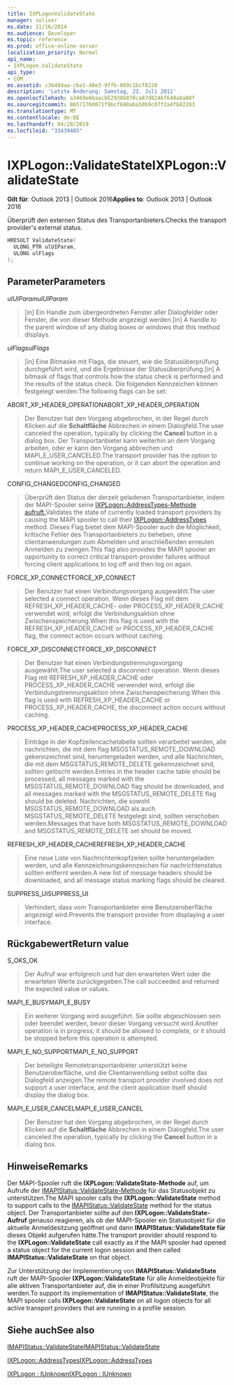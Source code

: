 ```yaml
---
title: IXPLogonValidateState
manager: soliver
ms.date: 11/16/2014
ms.audience: Developer
ms.topic: reference
ms.prod: office-online-server
localization_priority: Normal
api_name:
- IXPLogon.ValidateState
api_type:
- COM
ms.assetid: c3649daa-cba1-48e3-9ffb-069c1bcf8228
description: 'Letzte Änderung: Samstag, 23. Juli 2011'
ms.openlocfilehash: a3469e6baacb52938b870ca87d824bf640a8a88f
ms.sourcegitcommit: 8657170d071f9bcf680aba50b9c07f2a4fb82283
ms.translationtype: MT
ms.contentlocale: de-DE
ms.lasthandoff: 04/28/2019
ms.locfileid: "33439485"
---
```

# <a name="ixplogonvalidatestate"></a><span data-ttu-id="f74f9-103">IXPLogon::ValidateState</span><span class="sxs-lookup"><span data-stu-id="f74f9-103">IXPLogon::ValidateState</span></span>

  
  
<span data-ttu-id="f74f9-104">**Gilt für**: Outlook 2013 | Outlook 2016</span><span class="sxs-lookup"><span data-stu-id="f74f9-104">**Applies to**: Outlook 2013 | Outlook 2016</span></span> 
  
<span data-ttu-id="f74f9-105">Überprüft den externen Status des Transportanbieters.</span><span class="sxs-lookup"><span data-stu-id="f74f9-105">Checks the transport provider's external status.</span></span> 
  
```cpp
HRESULT ValidateState(
  ULONG_PTR ulUIParam,
  ULONG ulFlags
);
```

## <a name="parameters"></a><span data-ttu-id="f74f9-106">Parameter</span><span class="sxs-lookup"><span data-stu-id="f74f9-106">Parameters</span></span>

 <span data-ttu-id="f74f9-107">_ulUIParam_</span><span class="sxs-lookup"><span data-stu-id="f74f9-107">_ulUIParam_</span></span>
  
> <span data-ttu-id="f74f9-108">[in] Ein Handle zum übergeordneten Fenster aller Dialogfelder oder Fenster, die von dieser Methode angezeigt werden.</span><span class="sxs-lookup"><span data-stu-id="f74f9-108">[in] A handle to the parent window of any dialog boxes or windows that this method displays.</span></span>
    
 <span data-ttu-id="f74f9-109">_ulFlags_</span><span class="sxs-lookup"><span data-stu-id="f74f9-109">_ulFlags_</span></span>
  
> <span data-ttu-id="f74f9-110">[in] Eine Bitmaske mit Flags, die steuert, wie die Statusüberprüfung durchgeführt wird, und die Ergebnisse der Statusüberprüfung.</span><span class="sxs-lookup"><span data-stu-id="f74f9-110">[in] A bitmask of flags that controls how the status check is performed and the results of the status check.</span></span> <span data-ttu-id="f74f9-111">Die folgenden Kennzeichen können festgelegt werden:</span><span class="sxs-lookup"><span data-stu-id="f74f9-111">The following flags can be set:</span></span>
    
<span data-ttu-id="f74f9-112">ABORT_XP_HEADER_OPERATION</span><span class="sxs-lookup"><span data-stu-id="f74f9-112">ABORT_XP_HEADER_OPERATION</span></span> 
  
> <span data-ttu-id="f74f9-113">Der Benutzer hat den Vorgang abgebrochen, in der Regel durch Klicken auf die **Schaltfläche** Abbrechen in einem Dialogfeld.</span><span class="sxs-lookup"><span data-stu-id="f74f9-113">The user canceled the operation, typically by clicking the **Cancel** button in a dialog box.</span></span> <span data-ttu-id="f74f9-114">Der Transportanbieter kann weiterhin an dem Vorgang arbeiten, oder er kann den Vorgang abbrechen und MAPI_E_USER_CANCELED.</span><span class="sxs-lookup"><span data-stu-id="f74f9-114">The transport provider has the option to continue working on the operation, or it can abort the operation and return MAPI_E_USER_CANCELED.</span></span> 
    
<span data-ttu-id="f74f9-115">CONFIG_CHANGED</span><span class="sxs-lookup"><span data-stu-id="f74f9-115">CONFIG_CHANGED</span></span> 
  
> <span data-ttu-id="f74f9-116">Überprüft den Status der derzeit geladenen Transportanbieter, indem der MAPI-Spooler seine [IXPLogon::AddressTypes-Methode aufruft.](ixplogon-addresstypes.md)</span><span class="sxs-lookup"><span data-stu-id="f74f9-116">Validates the state of currently loaded transport providers by causing the MAPI spooler to call their [IXPLogon::AddressTypes](ixplogon-addresstypes.md) method.</span></span> <span data-ttu-id="f74f9-117">Dieses Flag bietet dem MAPI-Spooler auch die Möglichkeit, kritische Fehler des Transportanbieters zu beheben, ohne clientanwendungen zum Abmelden und anschließenden erneuten Anmelden zu zwingen.</span><span class="sxs-lookup"><span data-stu-id="f74f9-117">This flag also provides the MAPI spooler an opportunity to correct critical transport-provider failures without forcing client applications to log off and then log on again.</span></span> 
    
<span data-ttu-id="f74f9-118">FORCE_XP_CONNECT</span><span class="sxs-lookup"><span data-stu-id="f74f9-118">FORCE_XP_CONNECT</span></span> 
  
> <span data-ttu-id="f74f9-119">Der Benutzer hat einen Verbindungsvorgang ausgewählt.</span><span class="sxs-lookup"><span data-stu-id="f74f9-119">The user selected a connect operation.</span></span> <span data-ttu-id="f74f9-120">Wenn dieses Flag mit dem REFRESH_XP_HEADER_CACHE- oder PROCESS_XP_HEADER_CACHE verwendet wird, erfolgt die Verbindungsaktion ohne Zwischenspeicherung.</span><span class="sxs-lookup"><span data-stu-id="f74f9-120">When this flag is used with the REFRESH_XP_HEADER_CACHE or PROCESS_XP_HEADER_CACHE flag, the connect action occurs without caching.</span></span>
    
<span data-ttu-id="f74f9-121">FORCE_XP_DISCONNECT</span><span class="sxs-lookup"><span data-stu-id="f74f9-121">FORCE_XP_DISCONNECT</span></span> 
  
> <span data-ttu-id="f74f9-122">Der Benutzer hat einen Verbindungstrennungsvorgang ausgewählt.</span><span class="sxs-lookup"><span data-stu-id="f74f9-122">The user selected a disconnect operation.</span></span> <span data-ttu-id="f74f9-123">Wenn dieses Flag mit REFRESH_XP_HEADER_CACHE oder PROCESS_XP_HEADER_CACHE verwendet wird, erfolgt die Verbindungstrennungsaktion ohne Zwischenspeicherung.</span><span class="sxs-lookup"><span data-stu-id="f74f9-123">When this flag is used with REFRESH_XP_HEADER_CACHE or PROCESS_XP_HEADER_CACHE, the disconnect action occurs without caching.</span></span>
    
<span data-ttu-id="f74f9-124">PROCESS_XP_HEADER_CACHE</span><span class="sxs-lookup"><span data-stu-id="f74f9-124">PROCESS_XP_HEADER_CACHE</span></span> 
  
> <span data-ttu-id="f74f9-125">Einträge in der Kopfzeilencachetabelle sollten verarbeitet werden, alle nachrichten, die mit dem flag MSGSTATUS_REMOTE_DOWNLOAD gekennzeichnet sind, heruntergeladen werden, und alle Nachrichten, die mit dem MSGSTATUS_REMOTE_DELETE gekennzeichnet sind, sollten gelöscht werden.</span><span class="sxs-lookup"><span data-stu-id="f74f9-125">Entries in the header cache table should be processed, all messages marked with the MSGSTATUS_REMOTE_DOWNLOAD flag should be downloaded, and all messages marked with the MSGSTATUS_REMOTE_DELETE flag should be deleted.</span></span> <span data-ttu-id="f74f9-126">Nachrichten, die sowohl MSGSTATUS_REMOTE_DOWNLOAD als auch MSGSTATUS_REMOTE_DELETE festgelegt sind, sollten verschoben werden.</span><span class="sxs-lookup"><span data-stu-id="f74f9-126">Messages that have both MSGSTATUS_REMOTE_DOWNLOAD and MSGSTATUS_REMOTE_DELETE set should be moved.</span></span>
    
<span data-ttu-id="f74f9-127">REFRESH_XP_HEADER_CACHE</span><span class="sxs-lookup"><span data-stu-id="f74f9-127">REFRESH_XP_HEADER_CACHE</span></span> 
  
> <span data-ttu-id="f74f9-128">Eine neue Liste von Nachrichtenkopfzeilen sollte heruntergeladen werden, und alle Kennzeichnungskennzeichen für nachrichtenstatus sollten entfernt werden.</span><span class="sxs-lookup"><span data-stu-id="f74f9-128">A new list of message headers should be downloaded, and all message status marking flags should be cleared.</span></span>
    
<span data-ttu-id="f74f9-129">SUPPRESS_UI</span><span class="sxs-lookup"><span data-stu-id="f74f9-129">SUPPRESS_UI</span></span> 
  
> <span data-ttu-id="f74f9-130">Verhindert, dass vom Transportanbieter eine Benutzeroberfläche angezeigt wird.</span><span class="sxs-lookup"><span data-stu-id="f74f9-130">Prevents the transport provider from displaying a user interface.</span></span>
    
## <a name="return-value"></a><span data-ttu-id="f74f9-131">Rückgabewert</span><span class="sxs-lookup"><span data-stu-id="f74f9-131">Return value</span></span>

<span data-ttu-id="f74f9-132">S_OK</span><span class="sxs-lookup"><span data-stu-id="f74f9-132">S_OK</span></span> 
  
> <span data-ttu-id="f74f9-133">Der Aufruf war erfolgreich und hat den erwarteten Wert oder die erwarteten Werte zurückgegeben.</span><span class="sxs-lookup"><span data-stu-id="f74f9-133">The call succeeded and returned the expected value or values.</span></span>
    
<span data-ttu-id="f74f9-134">MAPI_E_BUSY</span><span class="sxs-lookup"><span data-stu-id="f74f9-134">MAPI_E_BUSY</span></span> 
  
> <span data-ttu-id="f74f9-135">Ein weiterer Vorgang wird ausgeführt. Sie sollte abgeschlossen sein oder beendet werden, bevor dieser Vorgang versucht wird.</span><span class="sxs-lookup"><span data-stu-id="f74f9-135">Another operation is in progress; it should be allowed to complete, or it should be stopped before this operation is attempted.</span></span>
    
<span data-ttu-id="f74f9-136">MAPI_E_NO_SUPPORT</span><span class="sxs-lookup"><span data-stu-id="f74f9-136">MAPI_E_NO_SUPPORT</span></span> 
  
> <span data-ttu-id="f74f9-137">Der beteiligte Remotetransportanbieter unterstützt keine Benutzeroberfläche, und die Clientanwendung selbst sollte das Dialogfeld anzeigen.</span><span class="sxs-lookup"><span data-stu-id="f74f9-137">The remote transport provider involved does not support a user interface, and the client application itself should display the dialog box.</span></span>
    
<span data-ttu-id="f74f9-138">MAPI_E_USER_CANCEL</span><span class="sxs-lookup"><span data-stu-id="f74f9-138">MAPI_E_USER_CANCEL</span></span> 
  
> <span data-ttu-id="f74f9-139">Der Benutzer hat den Vorgang abgebrochen, in der Regel durch Klicken auf die **Schaltfläche** Abbrechen in einem Dialogfeld.</span><span class="sxs-lookup"><span data-stu-id="f74f9-139">The user canceled the operation, typically by clicking the **Cancel** button in a dialog box.</span></span> 
    
## <a name="remarks"></a><span data-ttu-id="f74f9-140">Hinweise</span><span class="sxs-lookup"><span data-stu-id="f74f9-140">Remarks</span></span>

<span data-ttu-id="f74f9-141">Der MAPI-Spooler ruft die **IXPLogon::ValidateState-Methode** auf, um Aufrufe der [IMAPIStatus::ValidateState-Methode](imapistatus-validatestate.md) für das Statusobjekt zu unterstützen.</span><span class="sxs-lookup"><span data-stu-id="f74f9-141">The MAPI spooler calls the **IXPLogon::ValidateState** method to support calls to the [IMAPIStatus::ValidateState](imapistatus-validatestate.md) method for the status object.</span></span> <span data-ttu-id="f74f9-142">Der Transportanbieter sollte auf den **IXPLogon::ValidateState-Aufruf** genauso reagieren, als ob der MAPI-Spooler ein Statusobjekt für die aktuelle Anmeldesitzung geöffnet und dann **IMAPIStatus::ValidateState für** dieses Objekt aufgerufen hätte.</span><span class="sxs-lookup"><span data-stu-id="f74f9-142">The transport provider should respond to the **IXPLogon::ValidateState** call exactly as if the MAPI spooler had opened a status object for the current logon session and then called **IMAPIStatus::ValidateState** on that object.</span></span> 
  
<span data-ttu-id="f74f9-143">Zur Unterstützung der Implementierung von **IMAPIStatus::ValidateState** ruft der MAPI-Spooler **IXPLogon::ValidateState** für alle Anmeldeobjekte für alle aktiven Transportanbieter auf, die in einer Profilsitzung ausgeführt werden.</span><span class="sxs-lookup"><span data-stu-id="f74f9-143">To support its implementation of **IMAPIStatus::ValidateState**, the MAPI spooler calls **IXPLogon::ValidateState** on all logon objects for all active transport providers that are running in a profile session.</span></span> 
  
## <a name="see-also"></a><span data-ttu-id="f74f9-144">Siehe auch</span><span class="sxs-lookup"><span data-stu-id="f74f9-144">See also</span></span>



[<span data-ttu-id="f74f9-145">IMAPIStatus::ValidateState</span><span class="sxs-lookup"><span data-stu-id="f74f9-145">IMAPIStatus::ValidateState</span></span>](imapistatus-validatestate.md)
  
[<span data-ttu-id="f74f9-146">IXPLogon::AddressTypes</span><span class="sxs-lookup"><span data-stu-id="f74f9-146">IXPLogon::AddressTypes</span></span>](ixplogon-addresstypes.md)
  
[<span data-ttu-id="f74f9-147">IXPLogon : IUnknown</span><span class="sxs-lookup"><span data-stu-id="f74f9-147">IXPLogon : IUnknown</span></span>](ixplogoniunknown.md)

